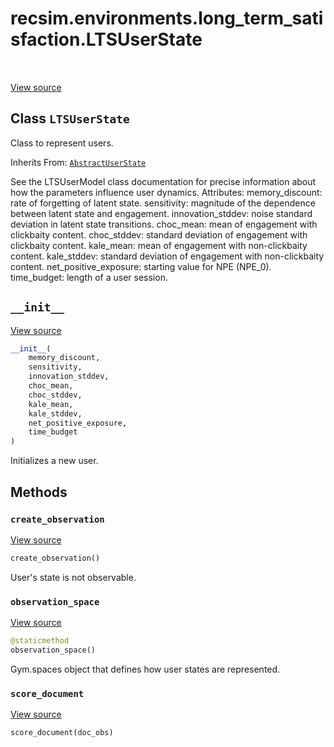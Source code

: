 <div itemscope itemtype="http://developers.google.com/ReferenceObject">
<meta itemprop="name" content="recsim.environments.long_term_satisfaction.LTSUserState" />
<meta itemprop="path" content="Stable" />
<meta itemprop="property" content="__init__"/>
<meta itemprop="property" content="create_observation"/>
<meta itemprop="property" content="observation_space"/>
<meta itemprop="property" content="score_document"/>
</div>

# recsim.environments.long_term_satisfaction.LTSUserState

<table class="tfo-notebook-buttons tfo-api" align="left">
</table>

<a target="_blank" href="https://github.com/google-research/recsim/recsim/environments/long_term_satisfaction.py">View
source</a>

## Class `LTSUserState`

Class to represent users.

Inherits From: [`AbstractUserState`](../../../recsim/user/AbstractUserState.md)

<!-- Placeholder for "Used in" -->

See the LTSUserModel class documentation for precise information about how the
parameters influence user dynamics. Attributes: memory_discount: rate of
forgetting of latent state. sensitivity: magnitude of the dependence between
latent state and engagement. innovation_stddev: noise standard deviation in
latent state transitions. choc_mean: mean of engagement with clickbaity content.
choc_stddev: standard deviation of engagement with clickbaity content.
kale_mean: mean of engagement with non-clickbaity content. kale_stddev: standard
deviation of engagement with non-clickbaity content. net_positive_exposure:
starting value for NPE (NPE_0). time_budget: length of a user session.

<h2 id="__init__"><code>__init__</code></h2>

<a target="_blank" href="https://github.com/google-research/recsim/recsim/environments/long_term_satisfaction.py">View
source</a>

```python
__init__(
    memory_discount,
    sensitivity,
    innovation_stddev,
    choc_mean,
    choc_stddev,
    kale_mean,
    kale_stddev,
    net_positive_exposure,
    time_budget
)
```

Initializes a new user.

## Methods

<h3 id="create_observation"><code>create_observation</code></h3>

<a target="_blank" href="https://github.com/google-research/recsim/recsim/environments/long_term_satisfaction.py">View
source</a>

```python
create_observation()
```

User's state is not observable.

<h3 id="observation_space"><code>observation_space</code></h3>

<a target="_blank" href="https://github.com/google-research/recsim/recsim/environments/long_term_satisfaction.py">View
source</a>

```python
@staticmethod
observation_space()
```

Gym.spaces object that defines how user states are represented.

<h3 id="score_document"><code>score_document</code></h3>

<a target="_blank" href="https://github.com/google-research/recsim/recsim/environments/long_term_satisfaction.py">View
source</a>

```python
score_document(doc_obs)
```
